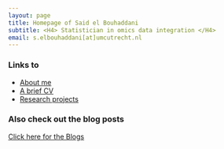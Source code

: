 ```yaml
---
layout: page
title: Homepage of Said el Bouhaddani
subtitle: <H4> Statistician in omics data integration </H4>
email: s.elbouhaddani[at]umcutrecht.nl
---
```


### Links to

- [About me](aboutme.md)
- [A brief CV](curr_vitae.md)
- [Research projects](projects.md)


### Also check out the blog posts

[Click here for the Blogs](blog)
